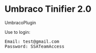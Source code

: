# Umbraco Tinifier 2.0
UmbracoPlugin

Use to login:<br>
<pre>
Email: test@gmail.com
Password: SSATeamAccess
</pre>
